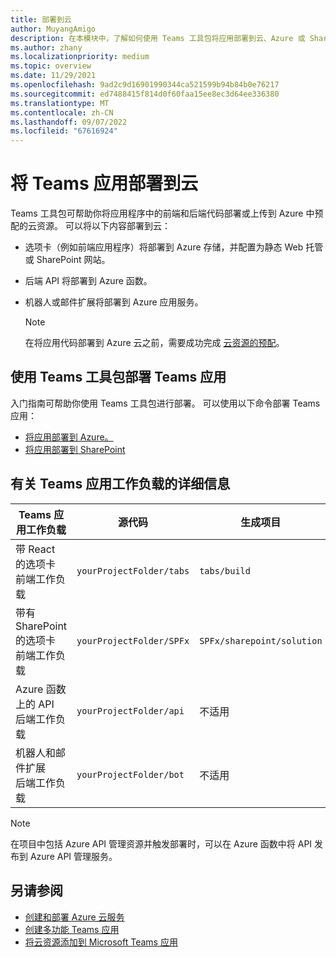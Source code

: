 ```yaml
---
title: 部署到云
author: MuyangAmigo
description: 在本模块中，了解如何使用 Teams 工具包将应用部署到云、Azure 或 SharePoint 并部署 Teams 应用
ms.author: zhany
ms.localizationpriority: medium
ms.topic: overview
ms.date: 11/29/2021
ms.openlocfilehash: 9ad2c9d16901990344ca521599b94b84b0e76217
ms.sourcegitcommit: ed7488415f814d0f60faa15ee8ec3d64ee336380
ms.translationtype: MT
ms.contentlocale: zh-CN
ms.lasthandoff: 09/07/2022
ms.locfileid: "67616924"
---
```

# <a name="deploy-teams-app-to-the-cloud"></a>将 Teams 应用部署到云

Teams 工具包可帮助你将应用程序中的前端和后端代码部署或上传到 Azure 中预配的云资源。 可以将以下内容部署到云：

* 选项卡（例如前端应用程序）将部署到 Azure 存储，并配置为静态 Web 托管或 SharePoint 网站。
* 后端 API 将部署到 Azure 函数。
* 机器人或邮件扩展将部署到 Azure 应用服务。

  > [!NOTE]
  > 在将应用代码部署到 Azure 云之前，需要成功完成 [云资源的预配](provision.md)。

## <a name="deploy-teams-apps-using-teams-toolkit"></a>使用 Teams 工具包部署 Teams 应用

入门指南可帮助你使用 Teams 工具包进行部署。 可以使用以下命令部署 Teams 应用：

* [将应用部署到 Azure。](/microsoftteams/platform/sbs-gs-javascript?tabs=vscode%2Cvsc%2Cviscode%2Cvcode&tutorial-step=8&branch)
* [将应用部署到 SharePoint](/microsoftteams/platform/sbs-gs-spfx?tabs=vscode%2Cviscode&tutorial-step=4&branch)

## <a name="details-on-teams-app-workload"></a>有关 Teams 应用工作负载的详细信息

| Teams 应用工作负载 | 源代码 | 生成项目| 目标资源 |
|-------------|----------|---------------|---------------|
|带 React 的选项卡 </br> 前端工作负载| `yourProjectFolder/tabs`| `tabs/build` |Azure 存储 |
|带有 SharePoint 的选项卡 </br> 前端工作负载 | `yourProjectFolder/SPFx`| `SPFx/sharepoint/solution` |SharePoint 应用目录 |
|Azure 函数上的 API </br> 后端工作负载 | `yourProjectFolder/api`| 不适用 |Azure 函数 |
|机器人和邮件扩展 </br> 后端工作负载 | `yourProjectFolder/bot` | 不适用 | Azure 应用服务 |

> [!NOTE]
> 在项目中包括 Azure API 管理资源并触发部署时，可以在 Azure 函数中将 API 发布到 Azure API 管理服务。

## <a name="see-also"></a>另请参阅

* [创建和部署 Azure 云服务](/azure/cloud-services/cloud-services-how-to-create-deploy-portal)
* [创建多功能 Teams 应用](add-capability.md)
* [将云资源添加到 Microsoft Teams 应用](add-resource.md)
